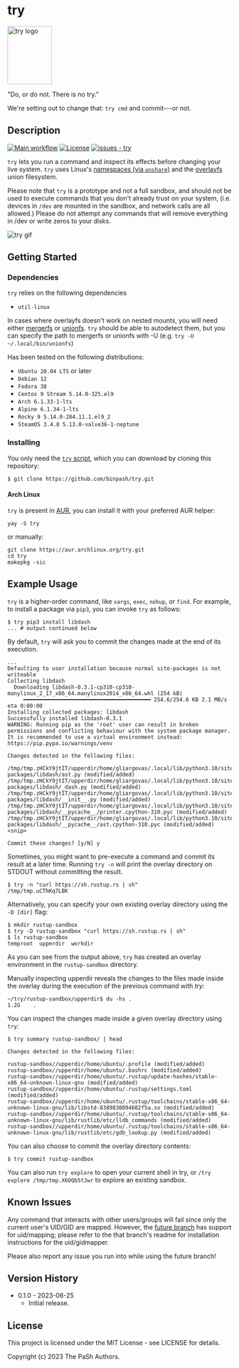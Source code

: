 # try

<img src="docs/try_logo.png" alt="try logo" width="100" height="130">

"Do, or do not. There is no try."

We're setting out to change that: `try cmd` and commit---or not.

## Description
[![Main workflow](https://github.com/binpash/try/actions/workflows/test.yaml/badge.svg)](https://github.com/binpash/try/actions/workflows/test.yaml)
[![License](https://img.shields.io/badge/License-MIT-blue)](#license)
[![issues - try](https://img.shields.io/github/issues/binpash/try)](https://github.com/binpash/try/issues)

`try` lets you run a command and inspect its effects before changing your live system. `try` uses Linux's [namespaces (via `unshare`)](https://docs.kernel.org/userspace-api/unshare.html) and the [overlayfs](https://docs.kernel.org/filesystems/overlayfs.html) union filesystem.

Please note that `try` is a prototype and not a full sandbox, and should not be used to execute
commands that you don't already trust on your system, (i.e. devices in `/dev` are
mounted in the sandbox, and network calls are all allowed.) Please do not
attempt any commands that will remove everything in /dev or write zeros to your
disks.

<img src="docs/try_pip_install_example.gif" alt="try gif">

## Getting Started

### Dependencies

`try` relies on the following dependencies

* `util-linux`

In cases where overlayfs doesn't work on nested mounts, you will need either
[mergerfs](https://github.com/trapexit/mergerfs) or [unionfs](https://github.com/rpodgorny/unionfs-fuse). `try` should be able to autodetect them, but you can specify the path to mergerfs or unionfs with -U (e.g. `try -U ~/.local/bin/unionfs`)

Has been tested on the following distributions:
* `Ubuntu 20.04 LTS` or later
* `Debian 12`
* `Fedora 38`
* `Centos 9 Stream 5.14.0-325.el9`
* `Arch 6.1.33-1-lts`
* `Alpine 6.1.34-1-lts`
* `Rocky 9 5.14.0-284.11.1.el9_2`
* `SteamOS 3.4.8 5.13.0-valve36-1-neptune`

### Installing

You only need the [`try` script](https://raw.githubusercontent.com/binpash/try/main/try), which you can download by cloning this repository:

```ShellSession
$ git clone https://github.com/binpash/try.git
```

#### Arch Linux

`try` is present in [AUR](https://aur.archlinux.org/packages/try), you can install it with your preferred AUR helper:

```shellsession
yay -S try
```

or manually:

```shellsession
git clone https://aur.archlinux.org/try.git
cd try
makepkg -sic
```

## Example Usage

`try` is a higher-order command, like `xargs`, `exec`, `nohup`, or `find`. For example, to install a package via `pip3`, you can invoke `try` as follows:

```ShellSession
$ try pip3 install libdash
... # output continued below
```

By default, `try` will ask you to commit the changes made at the end of its execution.

```ShellSession
...
Defaulting to user installation because normal site-packages is not writeable
Collecting libdash
  Downloading libdash-0.3.1-cp310-cp310-manylinux_2_17_x86_64.manylinux2014_x86_64.whl (254 kB)
     ━━━━━━━━━━━━━━━━━━━━━━━━━━━━━━━━━━━━━━━━ 254.6/254.6 KB 2.1 MB/s eta 0:00:00
Installing collected packages: libdash
Successfully installed libdash-0.3.1
WARNING: Running pip as the 'root' user can result in broken permissions and conflicting behaviour with the system package manager. It is recommended to use a virtual environment instead: https://pip.pypa.io/warnings/venv

Changes detected in the following files:

/tmp/tmp.zHCkY9jtIT/upperdir/home/gliargovas/.local/lib/python3.10/site-packages/libdash/ast.py (modified/added)
/tmp/tmp.zHCkY9jtIT/upperdir/home/gliargovas/.local/lib/python3.10/site-packages/libdash/_dash.py (modified/added)
/tmp/tmp.zHCkY9jtIT/upperdir/home/gliargovas/.local/lib/python3.10/site-packages/libdash/__init__.py (modified/added)
/tmp/tmp.zHCkY9jtIT/upperdir/home/gliargovas/.local/lib/python3.10/site-packages/libdash/__pycache__/printer.cpython-310.pyc (modified/added)
/tmp/tmp.zHCkY9jtIT/upperdir/home/gliargovas/.local/lib/python3.10/site-packages/libdash/__pycache__/ast.cpython-310.pyc (modified/added)
<snip>

Commit these changes? [y/N] y
```

Sometimes, you might want to pre-execute a command and commit its result at a later time. Running `try -n` will print the overlay directory on STDOUT without committing the result.

```ShellSession
$ try -n "curl https://sh.rustup.rs | sh"
/tmp/tmp.uCThKq7LBK
```

Alternatively, you can specify your own existing overlay directory using the `-D [dir]` flag:

```ShellSession
$ mkdir rustup-sandbox
$ try -D rustup-sandbox "curl https://sh.rustup.rs | sh"
$ ls rustup-sandbox
temproot  upperdir  workdir
```

As you can see from the output above, `try` has created an overlay environment in the `rustup-sandbox` directory.

Manually inspecting upperdir reveals the changes to the files made inside the overlay during the execution of the previous command with *try*:

```ShellSession
~/try/rustup-sandbox/upperdir$ du -hs .
1.2G    .
```

You can inspect the changes made inside a given overlay directory using `try`:

```ShellSession
$ try summary rustup-sandbox/ | head

Changes detected in the following files:

rustup-sandbox//upperdir/home/ubuntu/.profile (modified/added)
rustup-sandbox//upperdir/home/ubuntu/.bashrc (modified/added)
rustup-sandbox//upperdir/home/ubuntu/.rustup/update-hashes/stable-x86_64-unknown-linux-gnu (modified/added)
rustup-sandbox//upperdir/home/ubuntu/.rustup/settings.toml (modified/added)
rustup-sandbox//upperdir/home/ubuntu/.rustup/toolchains/stable-x86_64-unknown-linux-gnu/lib/libstd-8389830094602f5a.so (modified/added)
rustup-sandbox//upperdir/home/ubuntu/.rustup/toolchains/stable-x86_64-unknown-linux-gnu/lib/rustlib/etc/lldb_commands (modified/added)
rustup-sandbox//upperdir/home/ubuntu/.rustup/toolchains/stable-x86_64-unknown-linux-gnu/lib/rustlib/etc/gdb_lookup.py (modified/added)
```

You can also choose to commit the overlay directory contents:

```ShellSession
$ try commit rustup-sandbox
```

You can also run `try explore` to open your current shell in try, or `/try
explore /tmp/tmp.X6OQb5tJwr` to explore an existing sandbox.

## Known Issues
Any command that interacts with other users/groups will fail since only the
current user's UID/GID are mapped. However, the [future
branch](https://github.com/binpash/try/tree/future) has support for uid/mapping;
please refer to the that branch's readme for installation instructions for the
uid/gidmapper.

Please also report any issue you run into while using the future branch!

## Version History

* 0.1.0 - 2023-06-25
    * Initial release.

## License

This project is licensed under the MIT License - see LICENSE for details.

Copyright (c) 2023 The PaSh Authors.
